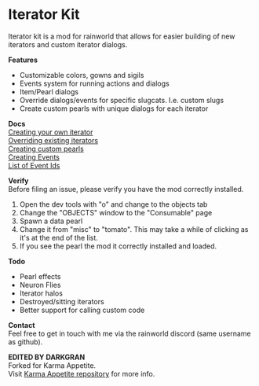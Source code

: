 # Iterator Kit

Iterator kit is a mod for rainworld that allows for easier building of new iterators and custom iterator dialogs.

**Features**
- Customizable colors, gowns and sigils
- Events system for running actions and dialogs
- Item/Pearl dialogs
- Override dialogs/events for specific slugcats. I.e. custom slugs
- Create custom pearls with unique dialogs for each iterator

**Docs**  
[Creating your own iterator](/docs/iterators.md)  
[Overriding existing iterators](/docs/overrideOracles.md)   
[Creating custom pearls](/docs/pearls.md)  
[Creating Events](/docs/events.md)  
[List of Event Ids](/docs/eventIds.md)

**Verify**  
Before filing an issue, please verify you have the mod correctly installed.

1. Open the dev tools with "o" and change to the objects tab  
2. Change the "OBJECTS" window to the "Consumable" page  
3. Spawn a data pearl  
4. Change it from "misc" to "tomato". This may take a while of clicking as it's at the end of the list.  
5. If you see the pearl the mod it correctly installed and loaded.  

**Todo**
- Pearl effects
- Neuron Flies
- Iterator halos
- Destroyed/sitting iterators  
- Better support for calling custom code

**Contact**   
Feel free to get in touch with me via the rainworld discord (same username as github). 

**EDITED BY DARKGRAN**  
Forked for Karma Appetite.  
Visit [Karma Appetite repository](https://github.com/Dark-Gran/KarmaAppetite2) for more info.
